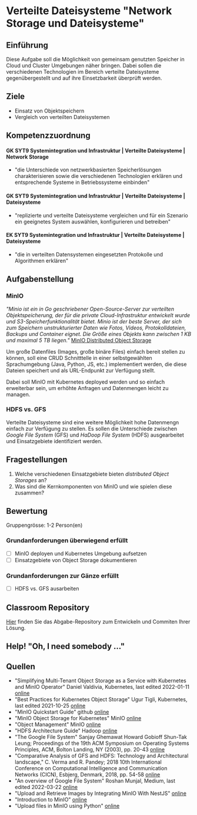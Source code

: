 # Verteilte Dateisysteme "Network Storage und Dateisysteme"

## Einführung
Diese Aufgabe soll die Möglichkeit von gemeinsam genutzten Speicher in Cloud und Cluster Umgebungen näher bringen. Dabei sollen die verschiedenen Technologien im Bereich verteilte Dateisysteme gegenübergestellt und auf ihre Einsetzbarkeit überprüft werden.

## Ziele
- Einsatz von Objektspeichern
- Vergleich von verteilten Dateisystemen

## Kompetenzzuordnung

#### GK SYT9 Systemintegration und Infrastruktur | Verteilte Dateisysteme | Network Storage
* "die Unterschiede von netzwerkbasierten Speicherlösungen charakterisieren sowie die verschiedenen Technologien erklären und entsprechende Systeme in Betriebssysteme einbinden"

#### GK SYT9 Systemintegration und Infrastruktur | Verteilte Dateisysteme | Dateisysteme
* "replizierte und verteilte Dateisysteme vergleichen und für ein Szenario ein geeignetes System auswählen, konfigurieren und betreiben"

#### EK SYT9 Systemintegration und Infrastruktur | Verteilte Dateisysteme | Dateisysteme
* "die in verteilten Datensystemen eingesetzten Protokolle und Algorithmen erklären"


## Aufgabenstellung

### MinIO

*"Minio ist ein in Go geschriebener Open-Source-Server zur verteilten Objektspeicherung, der für die private Cloud-Infrastruktur entwickelt wurde und S3-Speicherfunktionalität bietet. Minio ist der beste Server, der sich zum Speichern unstrukturierter Daten wie Fotos, Videos, Protokolldateien, Backups und Container eignet. Die Größe eines Objekts kann zwischen 1 KB und maximal 5 TB liegen."* [MinIO Distributed Object Storage](https://xenonstack.medium.com/minio-distributed-object-storage-architecture-performance-xenonstack-fe9dfc125c17)

Um große Datenfiles (Images, große binäre Files) einfach bereit stellen zu können, soll eine CRUD Schnitttelle in einer selbstgewählten Sprachumgebung (Java, Python, JS, etc.) implementiert werden, die diese Dateien speichert und als URL-Endpunkt zur Verfügung stellt.

Dabei soll MinIO mit Kubernetes deployed werden und so einfach erweiterbar sein, um erhöhte Anfragen und Datenmengen leicht zu managen.


### HDFS vs. GFS
Verteilte Dateisysteme sind eine weitere Möglichkeit hohe Datenmengn einfach zur Verfügung zu stellen. Es sollen die Unterschiede zwischen *Google File System* (GFS) und *HaDoop File System* (HDFS) ausgearbeitet und Einsatzgebiete identifiziert werden.

## Fragestellungen

1. Welche verschiedenen Einsatzgebiete bieten *distributed Object Storages* an?
2. Was sind die Kernkomponenten von MinIO und wie spielen diese zusammen?

## Bewertung
Gruppengrösse: 1-2 Person(en)

### Grundanforderungen überwiegend erfüllt
- [ ] MinIO deployen und Kubernetes Umgebung aufsetzen
- [ ] Einsatzgebiete von Object Storage dokumentieren

### Grundanforderungen zur Gänze erfüllt
- [ ] HDFS vs. GFS ausarbeiten

## Classroom Repository
[Hier](https://classroom.github.com/a/N38h4thg) finden Sie das Abgabe-Repository zum Entwickeln und Commiten Ihrer Lösung.

## Help! "Oh, I need somebody ..."


## Quellen
* "Simplifying Multi-Tenant Object Storage as a Service with Kubernetes and MinIO Operator" Daniel Valdivia, Kubernetes, last edited 2022-01-11 [online](https://blog.min.io/object_storage_as_a_service_on_minio/)
* "Best Practices for Kubernetes Object Storage" Ugur Tigli, Kubernetes, last edited 2021-10-25 [online](https://blog.min.io/best-practices-for-kubernetes-object-storage/)
* "MinIO Quickstart Guide" github [online](https://github.com/minio/minio)
* "MinIO Object Storage for Kubernetes" MinIO [online](https://min.io/docs/minio/kubernetes/upstream/)
* "Object Management" MinIO [online](https://min.io/docs/minio/kubernetes/upstream/administration/object-management.html)
* "HDFS Architecture Guide" Hadoop [online](https://hadoop.apache.org/docs/r1.2.1/hdfs_design.html)
* "The Google File System" Sanjay Ghemawat Howard Gobioff Shun-Tak Leung; Proceedings of the 19th ACM Symposium on Operating Systems Principles, ACM, Bolton Landing, NY (2003), pp. 20-43 [online](https://storage.googleapis.com/pub-tools-public-publication-data/pdf/035fc972c796d33122033a0614bc94cff1527999.pdf)
* "Comparative Analysis of GFS and HDFS: Technology and Architectural landscape," C. Verma and R. Pandey; 2018 10th International Conference on Computational Intelligence and Communication Networks (CICN), Esbjerg, Denmark, 2018, pp. 54-58 [online](https://ieeexplore.ieee.org/document/8864934)
* "An overview of Google File System" Roshan Munjal, Medium, last edited 2022-03-22 [online](https://medium.com/@roshan3munjal/google-file-system-gfs-overview-eed15f3e6f6e)
* "Upload and Retrieve Images by Integrating MinIO With NestJS" [online](https://betterprogramming.pub/upload-and-retrieve-images-by-integrating-minio-with-nestjs-419e4e629b5d)
* "Introduction to MinIO" [online](https://www.baeldung.com/minio)
* "Upload files in MinIO using Python" [online](https://medium.com/featurepreneur/upload-files-in-minio-using-python-4f987f9020769)

